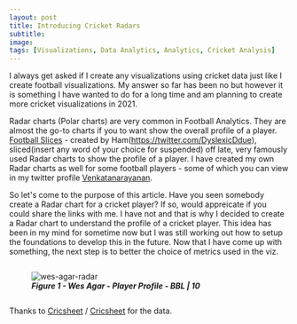 ```yaml
---
layout: post
title: Introducing Cricket Radars
subtitle: 
image: 
tags: [Visualizations, Data Analytics, Analytics, Cricket Analysis]
---
```


I always get asked if I create any visualizations using cricket data just like I create football visualizations. My answer so far has been no but however it is something I have wanted to do for a long time and am planning to create more cricket visualizations in 2021.

Radar charts (Polar charts) are very common in Football Analytics. They are almost the go-to charts if you to want show the overall profile of a player. [Football Slices](https://twitter.com/FootballSlices) - created by Ham(https://twitter.com/DyslexicDdue), sliced(insert any word of your choice for suspended) off late, very famously used Radar charts to show the profile of a player. I have created my own Radar charts as well for some football players - some of which you can view in my twitter profile [Venkatanarayanan](https://twitter.com/VenkyReddevil).

So let's come to the purpose of this article. Have you seen somebody create a Radar chart for a cricket player? If so, would appreicate if you could share the links with me. I have not and that is why I decided to create a Radar chart to understand the profile of a cricket player. This idea has been in my mind for sometime now but I was still working out how to setup the foundations to develop this in the future. Now that I have come up with something, the next step is to better the choice of metrics used in the viz.

<figure style = "display: inline-block;">
  <img
  style = "vertical-align: top;"
  src="/img/cricket/wes-agar-radar.png"
  alt="wes-agar-radar">
  <figcaption style = "text-align: center;">
  	<b>
  		<i>Figure 1 - Wes Agar - Player Profile - BBL | 10</i>
  	</b>
  </figcaption>
</figure>

Thanks to [Cricsheet](https://cricsheet.org/downloads/) / [Cricsheet](https://twitter.com/cricsheet) for the data.
